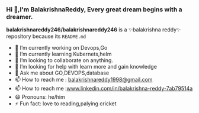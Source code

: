 ### Hi 👋,I'm BalakrishnaReddy, Every great dream begins with a dreamer.
**balakrishnareddy246/balakrishnareddy246** is a ✨balakrishna reddy✨ repository because its `README.md` 
- 🔭 I’m currently working on Devops,Go
- 🌱 I’m currently learning Kubernets,helm
- 👯 I’m looking to collaborate on anything.
- 🤔 I’m looking for help with learn more and gain knowledge
- 💬 Ask me about GO,DEVOPS,database
- 📫 How to reach me : balakrishnareddy1998@gmail.com
- 📫 How to reach me :www.linkedin.com/in/balakrishna-reddy-7ab79514a
- 😄 Pronouns: he/him
- ⚡ Fun fact: love to reading,palying cricket
